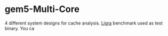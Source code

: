 # gem5-Multi-Core

4 different system designs for cache analysis. [Ligra](https://github.com/jshun/ligra) benchmark used as test binary. You ca
